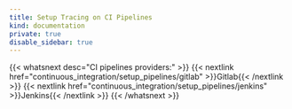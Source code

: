 ```yaml
---
title: Setup Tracing on CI Pipelines
kind: documentation
private: true
disable_sidebar: true
---
```


{{< whatsnext desc="CI pipelines providers:" >}}
    {{< nextlink href="continuous_integration/setup_pipelines/gitlab" >}}Gitlab{{< /nextlink >}}
    {{< nextlink href="continuous_integration/setup_pipelines/jenkins" >}}Jenkins{{< /nextlink >}}
{{< /whatsnext >}}

 